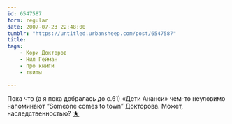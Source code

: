 ```yaml
---
id: 6547587
form: regular
date: 2007-07-23 22:48:00
tumblr: "https://untitled.urbansheep.com/post/6547587"
title:
tags:
    - Кори Докторов
    - Нил Гейман
    - про книги
    - твиты

---
```


<p>Пока что (а я пока добралась до с.61) «Дети Ананси» чем-то неуловимо напоминают “Someone comes to town” Докторова. Может, наследственностью? <a href="http://twitter.com/urbansheep/statuses/164438482">★</a></p>

